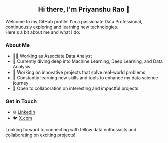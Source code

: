 <h2 align='center'>Hi there, I'm Priyanshu Rao 👋</h2>

Welcome to my GitHub profile! I'm a passionate Data Professional, continuously exploring and learning new technologies. \
Here's a bit about me and what I do:

### About Me

* 👩‍💻 Working as Associate Data Analyst
* 🧠 Currently diving deep into Machine Learning, Deep Learning, and Data Analysis
* 🔭 Working on innovative projects that solve real-world problems
* 🌱 Constantly learning new skills and tools to enhance my data science journey
* 🤝 Open to collaboration on interesting and impactful projects

### Get in Touch

* 🌐 [LinkedIn](https://www.linkedin.com/in/priyanshurao/)
* 🐦 [X.com](https://twitter.com/priyanshusrao)

Looking forward to connecting with fellow data enthusiasts and collaborating on exciting projects!
